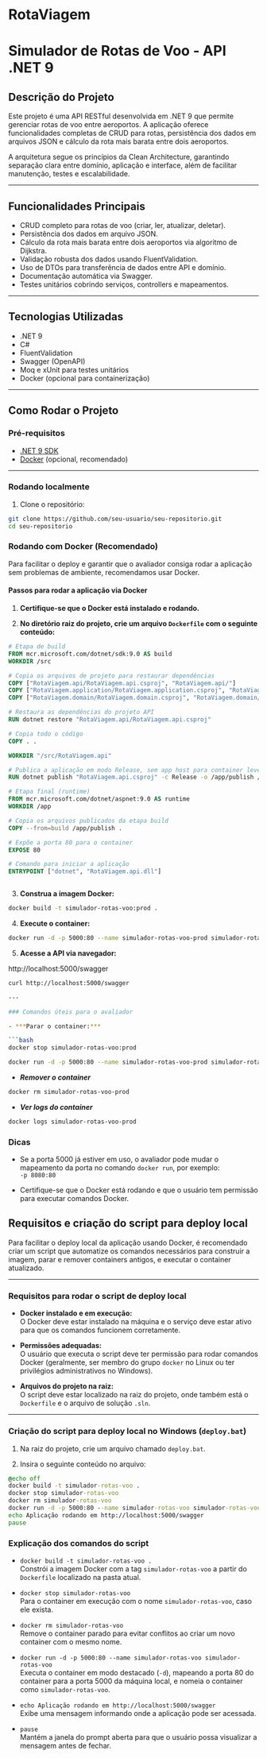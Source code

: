# RotaViagem
# Simulador de Rotas de Voo - API .NET 9

## Descrição do Projeto

Este projeto é uma API RESTful desenvolvida em .NET 9 que permite gerenciar rotas de voo entre aeroportos. A aplicação oferece funcionalidades completas de CRUD para rotas, persistência dos dados em arquivos JSON e cálculo da rota mais barata entre dois aeroportos.

A arquitetura segue os princípios da Clean Architecture, garantindo separação clara entre domínio, aplicação e interface, além de facilitar manutenção, testes e escalabilidade.

---

## Funcionalidades Principais

- CRUD completo para rotas de voo (criar, ler, atualizar, deletar).
- Persistência dos dados em arquivo JSON.
- Cálculo da rota mais barata entre dois aeroportos via algoritmo de Dijkstra.
- Validação robusta dos dados usando FluentValidation.
- Uso de DTOs para transferência de dados entre API e domínio.
- Documentação automática via Swagger.
- Testes unitários cobrindo serviços, controllers e mapeamentos.

---

## Tecnologias Utilizadas

- .NET 9
- C#
- FluentValidation
- Swagger (OpenAPI)
- Moq e xUnit para testes unitários
- Docker (opcional para containerização)

---

## Como Rodar o Projeto

### Pré-requisitos

- [.NET 9 SDK](https://dotnet.microsoft.com/en-us/download/dotnet/9.0)
- [Docker](https://www.docker.com/get-started) (opcional, recomendado)

---

### Rodando localmente

1. Clone o repositório:

```bash
git clone https://github.com/seu-usuario/seu-repositorio.git
cd seu-repositorio
```

### Rodando com Docker (Recomendado)

Para facilitar o deploy e garantir que o avaliador consiga rodar a aplicação sem problemas de ambiente, recomendamos usar Docker.

#### Passos para rodar a aplicação via Docker

1. **Certifique-se que o Docker está instalado e rodando.**

2. **No diretório raiz do projeto, crie um arquivo `Dockerfile` com o seguinte conteúdo:**

```dockerfile
# Etapa de build
FROM mcr.microsoft.com/dotnet/sdk:9.0 AS build
WORKDIR /src

# Copia os arquivos de projeto para restaurar dependências
COPY ["RotaViagem.api/RotaViagem.api.csproj", "RotaViagem.api/"]
COPY ["RotaViagem.application/RotaViagem.application.csproj", "RotaViagem.application/"]
COPY ["RotaViagem.domain/RotaViagem.domain.csproj", "RotaViagem.domain/"]

# Restaura as dependências do projeto API
RUN dotnet restore "RotaViagem.api/RotaViagem.api.csproj"

# Copia todo o código
COPY . .

WORKDIR "/src/RotaViagem.api"

# Publica a aplicação em modo Release, sem app host para container leve
RUN dotnet publish "RotaViagem.api.csproj" -c Release -o /app/publish /p:UseAppHost=false

# Etapa final (runtime)
FROM mcr.microsoft.com/dotnet/aspnet:9.0 AS runtime
WORKDIR /app

# Copia os arquivos publicados da etapa build
COPY --from=build /app/publish .

# Expõe a porta 80 para o container
EXPOSE 80

# Comando para iniciar a aplicação
ENTRYPOINT ["dotnet", "RotaViagem.api.dll"]



```
3. **Construa a imagem Docker:**

```bash
docker build -t simulador-rotas-voo:prod .

```
4. **Execute o container:**

```bash
docker run -d -p 5000:80 --name simulador-rotas-voo-prod simulador-rotas-voo:prod

```
5. **Acesse a API via navegador:**

http://localhost:5000/swagger

```bash
curl http://localhost:5000/swagger

---

### Comandos úteis para o avaliador

- ***Parar o container:***

```bash
docker stop simulador-rotas-voo:prod
```

```bash
docker run -d -p 5000:80 --name simulador-rotas-voo-prod simulador-rotas-voo:prod

```
- ***Remover o container***

```bash
docker rm simulador-rotas-voo-prod

```
- ***Ver logs do container***

```bash
docker logs simulador-rotas-voo-prod

```

### Dicas

- Se a porta 5000 já estiver em uso, o avaliador pode mudar o mapeamento da porta no comando `docker run`, por exemplo:  
  `-p 8080:80`

- Certifique-se que o Docker está rodando e que o usuário tem permissão para executar comandos Docker.

## Requisitos e criação do script para deploy local

Para facilitar o deploy local da aplicação usando Docker, é recomendado criar um script que automatize os comandos necessários para construir a imagem, parar e remover containers antigos, e executar o container atualizado.

---

### Requisitos para rodar o script de deploy local

- **Docker instalado e em execução:**  
  O Docker deve estar instalado na máquina e o serviço deve estar ativo para que os comandos funcionem corretamente.

- **Permissões adequadas:**  
  O usuário que executa o script deve ter permissão para rodar comandos Docker (geralmente, ser membro do grupo `docker` no Linux ou ter privilégios administrativos no Windows).

- **Arquivos do projeto na raiz:**  
  O script deve estar localizado na raiz do projeto, onde também está o `Dockerfile` e o arquivo de solução `.sln`.

---

### Criação do script para deploy local no Windows (`deploy.bat`)

1. Na raiz do projeto, crie um arquivo chamado `deploy.bat`.

2. Insira o seguinte conteúdo no arquivo:

```bat
@echo off
docker build -t simulador-rotas-voo .
docker stop simulador-rotas-voo
docker rm simulador-rotas-voo
docker run -d -p 5000:80 --name simulador-rotas-voo simulador-rotas-voo
echo Aplicação rodando em http://localhost:5000/swagger
pause

```
### Explicação dos comandos do script

- `docker build -t simulador-rotas-voo .`  
  Constrói a imagem Docker com a tag `simulador-rotas-voo` a partir do `Dockerfile` localizado na pasta atual.

- `docker stop simulador-rotas-voo`  
  Para o container em execução com o nome `simulador-rotas-voo`, caso ele exista.

- `docker rm simulador-rotas-voo`  
  Remove o container parado para evitar conflitos ao criar um novo container com o mesmo nome.

- `docker run -d -p 5000:80 --name simulador-rotas-voo simulador-rotas-voo`  
  Executa o container em modo destacado (`-d`), mapeando a porta 80 do container para a porta 5000 da máquina local, e nomeia o container como `simulador-rotas-voo`.

- `echo Aplicação rodando em http://localhost:5000/swagger`  
  Exibe uma mensagem informando onde a aplicação pode ser acessada.

- `pause`  
  Mantém a janela do prompt aberta para que o usuário possa visualizar a mensagem antes de fechar.